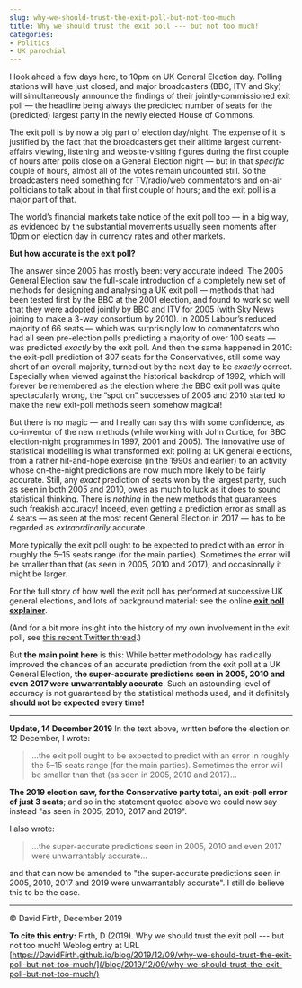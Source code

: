 ```yaml
---
slug: why-we-should-trust-the-exit-poll-but-not-too-much
title: Why we should trust the exit poll --- but not too much!
categories:
- Politics
- UK parochial
---
```


I look ahead a few days here, to 10pm on UK General Election day. Polling stations will have just closed, and major broadcasters (BBC, ITV and Sky) will simultaneously announce the findings of their jointly-commissioned exit poll — the headline being always the predicted number of seats for the (predicted) largest party in the newly elected House of Commons.

The exit poll is by now a big part of election day/night. The expense of it is justified by the fact that the broadcasters get their alltime largest current-affairs viewing, listening and website-visiting figures during the first couple of hours after polls close on a General Election night — but in that _specific_ couple of hours, almost all of the votes remain uncounted still. So the broadcasters need something for TV/radio/web commentators and on-air politicians to talk about in that first couple of hours; and the exit poll is a major part of that.

The world’s financial markets take notice of the exit poll too — in a big way, as evidenced by the substantial movements usually seen moments after 10pm on election day in currency rates and other markets.

**But how accurate is the exit poll?**

The answer since 2005 has mostly been: very accurate indeed! The 2005 General Election saw the full-scale introduction of a completely new set of methods for designing and analysing a UK exit poll — methods that had been tested first by the BBC at the 2001 election, and found to work so well that they were adopted jointly by BBC and ITV for 2005 (with Sky News joining to make a 3-way consortium by 2010). In 2005 Labour’s reduced majority of 66 seats — which was surprisingly low to commentators who had all seen pre-election polls predicting a majority of over 100 seats — was predicted _exactly_ by the exit poll. And then the same happened in 2010: the exit-poll prediction of 307 seats for the Conservatives, still some way short of an overall majority, turned out by the next day to be _exactly_ correct. Especially when viewed against the historical backdrop of 1992, which will forever be remembered as the election where the BBC exit poll was quite spectacularly wrong, the “spot on” successes of 2005 and 2010 started to make the new exit-poll methods seem somehow magical!

But there is no magic — and I really can say this with some confidence, as co-inventor of the new methods (while working with John Curtice, for BBC election-night programmes in 1997, 2001 and 2005). The innovative use of statistical modelling is what transformed exit polling at UK general elections, from a rather hit-and-hope exercise (in the 1990s and earlier) to an activity whose on-the-night predictions are now much more likely to be fairly accurate. Still, any _exact_ prediction of seats won by the largest party, such as seen in both 2005 and 2010, owes as much to luck as it does to sound statistical thinking. There is _nothing_ in the new methods that guarantees such freakish accuracy! Indeed, even getting a prediction error as small as 4 seats — as seen at the most recent General Election in 2017 — has to be regarded as _extraordinarily_ accurate.

More typically the exit poll ought to be expected to predict with an error in roughly the 5–15 seats range (for the main parties). Sometimes the error will be smaller than that (as seen in 2005, 2010 and 2017); and occasionally it might be larger.

For the full story of how well the exit poll has performed at successive UK general elections, and lots of background material: see the online [**exit poll explainer**](https://warwick.ac.uk/exitpolling).

(And for a bit more insight into the history of my own involvement in the exit poll, see [this recent Twitter thread](https://twitter.com/firthstat/status/1197431243647926272).)

But **the main point here** is this: While better methodology has radically improved the chances of an accurate prediction from the exit poll at a UK General Election, **the super-accurate predictions seen in 2005, 2010 and even 2017 were unwarrantably accurate**. Such an astounding level of accuracy is not guaranteed by the statistical methods used, and it definitely **should not be expected every time!**

-----

**Update, 14 December 2019** In the text above, written before the election on 12 December, I wrote:

<blockquote>
...the exit poll ought to be expected to predict with an error in roughly the 5–15 seats range (for the main parties). Sometimes the error will be smaller than that (as seen in 2005, 2010 and 2017)...
</blockquote>

**The 2019 election saw, for the Conservative party total, an exit-poll error of just 3 seats**; and so in the statement quoted above we could now say instead "as seen in 2005, 2010, 2017 and 2019".

I also wrote:

<blockquote>
...the super-accurate predictions seen in 2005, 2010 and even 2017 were unwarrantably accurate...
</blockquote>

and that can now be amended to "the super-accurate predictions seen in 2005, 2010, 2017 and 2019 were unwarrantably accurate".  I still do believe this to be the case.

-----

© David Firth, December 2019

**To cite this entry:**
Firth, D (2019). Why we should trust the exit poll --- but not too much! Weblog entry at URL 
[https://DavidFirth.github.io/blog/2019/12/09/why-we-should-trust-the-exit-poll-but-not-too-much/](/blog/2019/12/09/why-we-should-trust-the-exit-poll-but-not-too-much/)
